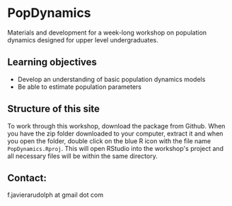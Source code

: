 # PopDynamics

Materials and development for a week-long workshop on population dynamics designed for upper level undergraduates.

## Learning objectives 
- Develop an understanding of basic population dynamics models
- Be able to estimate population parameters  

## Structure of this site 
To work through this workshop, download the package from Github. When you have the zip folder downloaded to your computer, extract it and when you open the folder, double click on the blue R icon with the file name `PopDynamics.Rproj`. This will open RStudio into the workshop's project and all necessary files will be within the same directory.  

## Contact:
f.javierarudolph at gmail dot com
